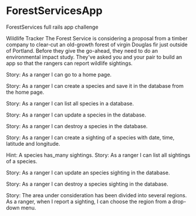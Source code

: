 # ForestServicesApp
ForestServices full rails app challenge

Wildlife Tracker
The Forest Service is considering a proposal from a timber company to clear-cut an old-growth forest of virgin Douglas fir just outside of Portland. Before they give the go-ahead, they need to do an environmental impact study. They've asked you and your pair to build an app so that the rangers can report wildlife sightings.

Story: As a ranger I can go to a home page.

Story: As a ranger I can create a species and save it in the database from the home page.

Story: As a ranger I can list all species in a database.

Story: As a ranger I can update a species in the database.

Story: As a ranger I can destroy a species in the database.

Story: As a ranger I can create a sighting of a species with date, time, latitude and longitude.

Hint: A species has_many sightings.
Story: As a ranger I can list all sightings of a species.

Story: As a ranger I can update an species sighting in the database.

Story: As a ranger I can destroy a species sighting in the database.

Story: The area under consideration has been divided into several regions. As a ranger, when I report a sighting, I can choose the region from a drop-down menu.
